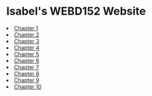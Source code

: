# Isabel's WEBD152 Website
<li><a href="chapter1/index.html">Chapter 1</a></li>
<li><a href="chapter2/pacific/index.html">Chapter 2</a></li>
<li><a href="chapter3/yoga/index.html">Chapter 3</a></li>
<li><a href="chapter4/ch4pacific/index.html">Chapter 4</a></li>
<li><a href="chapter5/ch5pacific/index.html">Chapter 5</a></li>
<li><a href="chapter6/ch6pacific/index.html">Chapter 6</a></li>
<li><a href="chapter7/ch7pacific/index.html">Chapter 7</a></li>
<li><a href="chapter8/ch8pacific/index.html">Chapter 8</a></li>
<li><a href="chapter9/ch9pacific/index.html">Chapter 9</a></li>
<li><a href="chapter10/ch10pacific/index.html">Chapter 10</a></li>
